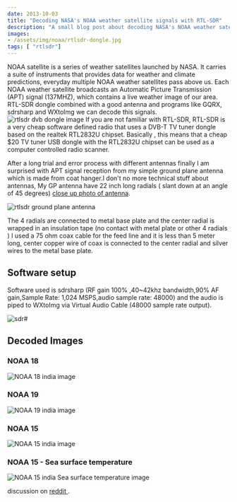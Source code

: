 ```yaml
---
date: 2013-10-03
title: "Decoding NASA's NOAA weather satellite signals with RTL-SDR"
description: "A small blog post about decoding NASA's NOAA weather satellite signals with RTL-SDR"
images:
- /assets/img/noaa/rtlsdr-dongle.jpg
tags: [ "rtlsdr"]
---
```


NOAA satellite is a series of weather satellites launched by NASA. It carries a suite of instruments that provides data for weather and climate predictions, everyday multiple NOAA weather satellites pass above us. Each NOAA weather satellite broadcasts an Automatic Picture Transmission (APT) signal (137MHZ), which contains a live weather image of our area. RTL-SDR dongle combined with a good antenna and programs like GQRX, sdrsharp and WXtoImg we can decode this signals.
![rtlsdr dvb dongle image](/assets/img/noaa/rtlsdr-dongle.jpg)
If you are not familiar with RTL-SDR, RTL-SDR is a very cheap software defined radio that uses a DVB-T TV tuner dongle based on the realtek RTL2832U chipset. Basically , this means that a cheap $20 TV tuner USB dongle with the RTL2832U chipset can be used as a computer controlled radio scanner.

After a long trial and error process with different antennas finally I am surprised with APT signal reception from my simple ground plane antenna which is made from coat hanger.I don't no more technical stuff about antennas, My GP antenna have 22 inch long radials ( slant down at an angle of 45 degrees) [close up photo of antenna](http://i.imgur.com/rq3t1W1.jpg).

![rtlsdr ground plane antenna](/assets/img/noaa/ground-plane-antenna-rtlsdr.jpg)

  The 4 radials are connected to metal base plate and the center radial is wrapped in an insulation tape (no contact with metal plate or other 4 radials ) I used a 75 ohm coax cable for the feed line and it is less than 5 meter long, center copper wire of coax is connected to the center radial and silver wires to the metal base plate.



## Software setup

Software used is sdrsharp (RF gain 100% ,40~42khz bandwidth,90% AF gain,Sample Rate: 1,024 MSPS,audio sample rate: 48000) and the audio is piped to WXtoImg via Virtual Audio Cable (48000 sample rate output).

![sdr#](/assets/img/noaa/rtlsdr-dongle-noaa.jpg)

## Decoded Images 

### NOAA 18
![NOAA 18 india image](/assets/img/noaa/noaa-18-image.jpg)

### NOAA 19
![NOAA 19 india image](/assets/img/noaa/noaa-19-rlsdr-image.jpg)

### NOAA 15
![NOAA 15 india image](/assets/img/noaa/noaa-15-image-rtlsdr.jpg)

### NOAA 15 - Sea surface temperature
![NOAA 15 india Sea surface temperature image](/assets/img/noaa/noaa-sea-level-rtlsdr.jpg)

discussion on [reddit ](https://www.reddit.com/r/RTLSDR/comments/1no5sh/received_noaa_images_using_my_coat_hanger_ground/).
